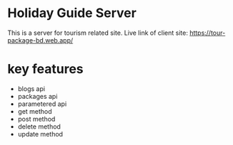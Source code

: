 # Holiday Guide Server
This is a server for tourism related site.
Live link of client site: https://tour-package-bd.web.app/

# key features

- blogs api
- packages api
- parametered api
- get method
- post method 
- delete method
- update method
